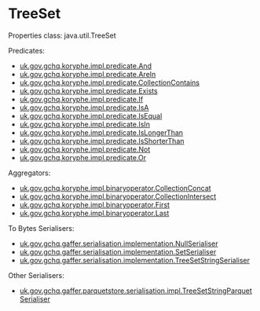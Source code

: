 # TreeSet

Properties class: java.util.TreeSet


Predicates:

- [uk.gov.gchq.koryphe.impl.predicate.And](ref://../../../javadoc/koryphe/uk/gov/gchq/koryphe/impl/predicate/And.html)
- [uk.gov.gchq.koryphe.impl.predicate.AreIn](ref://../../../javadoc/koryphe/uk/gov/gchq/koryphe/impl/predicate/AreIn.html)
- [uk.gov.gchq.koryphe.impl.predicate.CollectionContains](ref://../../../javadoc/koryphe/uk/gov/gchq/koryphe/impl/predicate/CollectionContains.html)
- [uk.gov.gchq.koryphe.impl.predicate.Exists](ref://../../../javadoc/koryphe/uk/gov/gchq/koryphe/impl/predicate/Exists.html)
- [uk.gov.gchq.koryphe.impl.predicate.If](ref://../../../javadoc/koryphe/uk/gov/gchq/koryphe/impl/predicate/If.html)
- [uk.gov.gchq.koryphe.impl.predicate.IsA](ref://../../../javadoc/koryphe/uk/gov/gchq/koryphe/impl/predicate/IsA.html)
- [uk.gov.gchq.koryphe.impl.predicate.IsEqual](ref://../../../javadoc/koryphe/uk/gov/gchq/koryphe/impl/predicate/IsEqual.html)
- [uk.gov.gchq.koryphe.impl.predicate.IsIn](ref://../../../javadoc/koryphe/uk/gov/gchq/koryphe/impl/predicate/IsIn.html)
- [uk.gov.gchq.koryphe.impl.predicate.IsLongerThan](ref://../../../javadoc/koryphe/uk/gov/gchq/koryphe/impl/predicate/IsLongerThan.html)
- [uk.gov.gchq.koryphe.impl.predicate.IsShorterThan](ref://../../../javadoc/koryphe/uk/gov/gchq/koryphe/impl/predicate/IsShorterThan.html)
- [uk.gov.gchq.koryphe.impl.predicate.Not](ref://../../../javadoc/koryphe/uk/gov/gchq/koryphe/impl/predicate/Not.html)
- [uk.gov.gchq.koryphe.impl.predicate.Or](ref://../../../javadoc/koryphe/uk/gov/gchq/koryphe/impl/predicate/Or.html)


Aggregators:

- [uk.gov.gchq.koryphe.impl.binaryoperator.CollectionConcat](ref://../../../javadoc/koryphe/uk/gov/gchq/koryphe/impl/binaryoperator/CollectionConcat.html)
- [uk.gov.gchq.koryphe.impl.binaryoperator.CollectionIntersect](ref://../../../javadoc/koryphe/uk/gov/gchq/koryphe/impl/binaryoperator/CollectionIntersect.html)
- [uk.gov.gchq.koryphe.impl.binaryoperator.First](ref://../../../javadoc/koryphe/uk/gov/gchq/koryphe/impl/binaryoperator/First.html)
- [uk.gov.gchq.koryphe.impl.binaryoperator.Last](ref://../../../javadoc/koryphe/uk/gov/gchq/koryphe/impl/binaryoperator/Last.html)


To Bytes Serialisers:

- [uk.gov.gchq.gaffer.serialisation.implementation.NullSerialiser](ref://../../../javadoc/gaffer/uk/gov/gchq/gaffer/serialisation/implementation/NullSerialiser.html)
- [uk.gov.gchq.gaffer.serialisation.implementation.SetSerialiser](ref://../../../javadoc/gaffer/uk/gov/gchq/gaffer/serialisation/implementation/SetSerialiser.html)
- [uk.gov.gchq.gaffer.serialisation.implementation.TreeSetStringSerialiser](ref://../../../javadoc/gaffer/uk/gov/gchq/gaffer/serialisation/implementation/TreeSetStringSerialiser.html)

Other Serialisers:

- [uk.gov.gchq.gaffer.parquetstore.serialisation.impl.TreeSetStringParquetSerialiser](ref://../../../javadoc/gaffer/uk/gov/gchq/gaffer/parquetstore/serialisation/impl/TreeSetStringParquetSerialiser.html)

